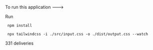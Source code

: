 To run this application --->

Run 

```shell
 npm install 
 ```




```shell
 npx tailwindcss -i ./src/input.css -o ./dist/output.css --watch
 ```


 331 deliveries